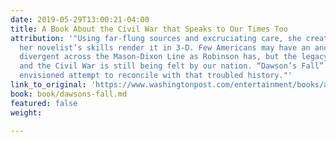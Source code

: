 ```yaml
---
date: 2019-05-29T13:00:21-04:00
title: A Book About the Civil War that Speaks to Our Times Too
attribution: '"Using far-flung sources and excruciating care, she creates the map;
  her novelist’s skills render it in 3-D. Few Americans may have an ancestry as acutely
  divergent across the Mason-Dixon Line as Robinson has, but the legacy of slavery
  and the Civil War is still being felt by our nation. “Dawson’s Fall” is a richly
  envisioned attempt to reconcile with that troubled history."'
link_to_original: 'https://www.washingtonpost.com/entertainment/books/a-book-about-the-civil-war-that-speaks-to-our-times-too/2019/05/15/eb086cb8-6b7c-11e9-8f44-e8d8bb1df986_story.html?utm_term=.128e1465b968 '
book: book/dawsons-fall.md
featured: false
weight: 

---
```

> 